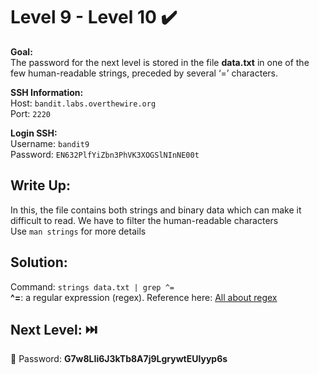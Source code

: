 # Level 9 - Level 10 :heavy_check_mark:

**Goal:**<br>
The password for the next level is stored in the file <b>data.txt</b> in one of the few human-readable strings, preceded by several ‘=’ characters.<br>

**SSH Information:**<br>
Host: `bandit.labs.overthewire.org`<br>
Port: `2220`<br>

**Login SSH:**<br>
Username: `bandit9`<br>
Password: `EN632PlfYiZbn3PhVK3XOGSlNInNE00t`<br>

## Write Up:<br>

In this,  the file contains both strings and binary data which can make it difficult to read. We have to filter the human-readable characters<br>
Use `man strings` for more details<br>

## Solution:<br>
Command: `strings data.txt | grep ^=`<br>
<b>^=</b>: a regular expression (regex). Reference here: [All about regex](https://regexr.com/)<br>

## Next Level: :next_track_button:<br>
:key: Password: <b>G7w8LIi6J3kTb8A7j9LgrywtEUlyyp6s</b>
